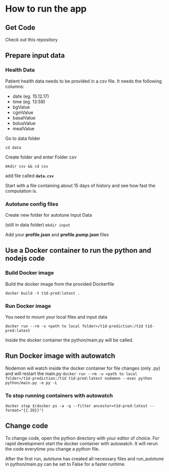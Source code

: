 # How to run the app

## Get Code
Check out this repository

## Prepare input data

### Health Data
Patient health data needs to be provided in a csv file. It needs the following columns:
* date	(eg. 15.12.17)
* time	(eg. 13:59)
* bgValue	
* cgmValue	
* basalValue	
* bolusValue	
* mealValue

Go to data folder

`cd data`

Create folder and enter Folder csv

`mkdir csv && cd csv`

add file called **`data.csv`**

Start with a file containing about 15 days of history and see how fast the computation is.

### Autotune config files


Create new folder for autotune Input Data 

(still in data folder)
`mkdir input`

Add your **profile.json** and **profile.pump.json** files

## Use a Docker container to run the python and nodejs code

### Build Docker image
Build the docker image from the provided Dockerfile

`docker build -t t1d-pred:latest .`

### Run Docker image
You need to mount your local files and input data

`docker run --rm -v <path to local folder>/t1d-prediction:/t1d t1d-pred:latest`

Inside the docker container the python/main.py will be called.

## Run Docker image with autowatch
Nodemon will watch inside the docker container for file changes (only .py) and will restart the main.py
`docker run --rm -v <path to local folder>/t1d-prediction:/t1d t1d-pred:latest nodemon --exec python python/main.py -e py -L`

### To stop running containers with autowatch

`docker stop $(docker ps -a -q --filter ancestor=t1d-pred:latest --format="{{.ID}}")`

## Change code
To change code, open the python directory with your editor of choice. For rapid development start the docker container with autowatch. It will rerun the code everytime you change a python file. 

After the first run, autotune has created all necessary files and run_autotune in python/main.py can be set to False for a faster runtime. 